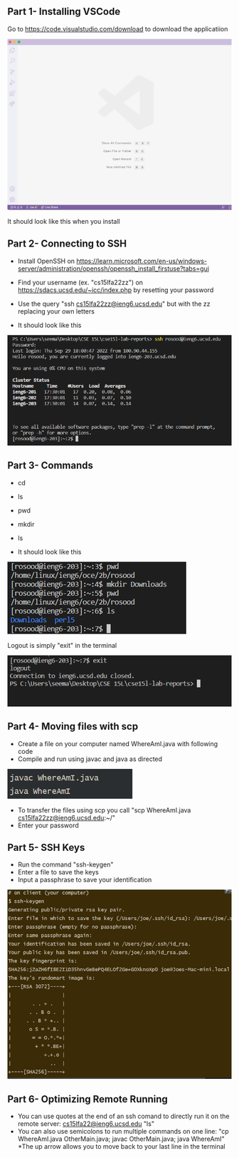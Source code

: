 ## Part 1- Installing VSCode

Go to  https://code.visualstudio.com/download
to download the applicatiion


![Image](vscode.png)

It should look like this when you install

## Part 2- Connecting to SSH

* Install OpenSSH on https://learn.microsoft.com/en-us/windows-server/administration/openssh/openssh_install_firstuse?tabs=gui

* Find your username (ex. "cs15lfa22zz") on https://sdacs.ucsd.edu/~icc/index.php by resetting your password

* Use the query "ssh cs15lfa22zz@ieng6.ucsd.edu" but 
with the zz replacing your own letters

* It should look like this

![Image](ssh.png)

## Part 3- Commands

* cd
* ls
* pwd
* mkdir
* ls <directory>

* It should look like this

![Image](directory.png)


Logout is simply "exit" in the terminal

![Image](exit.png)

## Part 4- Moving files with scp

* Create a file on your computer named WhereAmI.java with
following code
* Compile and run using javac and java as directed

![Image](javac.png)
* To transfer the files using scp you call 
"scp WhereAmI.java cs15lfa22zz@ieng6.ucsd.edu:~/"
* Enter your password

## Part 5- SSH Keys
* Run the command "ssh-keygen"
* Enter a file to save the keys
* Input a passphrase to save your identification

![Image](image2.png)

## Part 6- Optimizing Remote Running
* You can use quotes at the end of an ssh comand 
to directly run it on the remote server: cs15lfa22@ieng6.ucsd.edu "ls"
* You can also use semicolons to run multiple commands on one line: "cp WhereAmI.java OtherMain.java; javac OtherMain.java; java WhereAmI"
*The up arrow allows you to move back to your last line in the terminal







